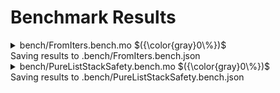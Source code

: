 # Benchmark Results



<details>

<summary>bench/FromIters.bench.mo $({\color{gray}0\%})$</summary>

### Benchmarking the fromIter functions

_Columns describe the number of elements in the input iter._


Instructions: ${\color{gray}0\\%}$
Heap: ${\color{gray}0\\%}$
Stable Memory: ${\color{gray}0\\%}$
Garbage Collection: ${\color{gray}0\\%}$


**Instructions**

|                              |    100 |    10_000 |    100_000 |
| :--------------------------- | -----: | --------: | ---------: |
| Array.fromIter               | 53_373 | 5_152_334 | 51_503_949 |
| List.fromIter                | 35_436 | 3_421_823 | 34_204_824 |
| List.fromIter . Iter.reverse | 56_149 | 5_392_962 | 53_907_349 |


**Heap**

|                              |   100 | 10_000 | 100_000 |
| :--------------------------- | ----: | -----: | ------: |
| Array.fromIter               | 272 B |  272 B |   272 B |
| List.fromIter                | 272 B |  272 B |   272 B |
| List.fromIter . Iter.reverse | 272 B |  272 B |   272 B |


**Garbage Collection**

|                              |      100 |     10_000 |  100_000 |
| :--------------------------- | -------: | ---------: | -------: |
| Array.fromIter               | 2.76 KiB | 234.79 KiB | 2.29 MiB |
| List.fromIter                | 3.51 KiB | 312.88 KiB | 3.05 MiB |
| List.fromIter . Iter.reverse | 5.11 KiB | 469.17 KiB | 4.58 MiB |


</details>
Saving results to .bench/FromIters.bench.json

<details>

<summary>bench/PureListStackSafety.bench.mo $({\color{gray}0\%})$</summary>

### List Stack safety

_Check stack-safety of the following `pure/List`-related functions._


Instructions: ${\color{gray}0\\%}$
Heap: ${\color{gray}0\\%}$
Stable Memory: ${\color{gray}0\\%}$
Garbage Collection: ${\color{gray}0\\%}$


**Instructions**

|                     |             |
| :------------------ | ----------: |
| pure/List.split     |  27_403_700 |
| pure/List.all       |   9_301_156 |
| pure/List.any       |   9_401_585 |
| pure/List.map       |  26_005_117 |
| pure/List.filter    |  24_305_592 |
| pure/List.filterMap |  30_606_216 |
| pure/List.partition |  24_706_539 |
| pure/List.join      |  38_606_854 |
| pure/List.flatten   |  29_607_262 |
| pure/List.take      |  27_407_282 |
| pure/List.drop      |  11_004_661 |
| pure/List.foldRight |  21_806_962 |
| pure/List.merge     |  36_411_001 |
| pure/List.chunks    |  61_513_741 |
| pure/Queue          | 161_571_999 |


**Heap**

|                     |       |
| :------------------ | ----: |
| pure/List.split     | 272 B |
| pure/List.all       | 272 B |
| pure/List.any       | 272 B |
| pure/List.map       | 272 B |
| pure/List.filter    | 272 B |
| pure/List.filterMap | 272 B |
| pure/List.partition | 272 B |
| pure/List.join      | 272 B |
| pure/List.flatten   | 272 B |
| pure/List.take      | 272 B |
| pure/List.drop      | 272 B |
| pure/List.foldRight | 272 B |
| pure/List.merge     | 272 B |
| pure/List.chunks    | 272 B |
| pure/Queue          | 272 B |


**Garbage Collection**

|                     |           |
| :------------------ | --------: |
| pure/List.split     |  3.05 MiB |
| pure/List.all       |     328 B |
| pure/List.any       |     328 B |
| pure/List.map       |  3.05 MiB |
| pure/List.filter    |  3.05 MiB |
| pure/List.filterMap |  3.05 MiB |
| pure/List.partition |  3.05 MiB |
| pure/List.join      |  3.05 MiB |
| pure/List.flatten   |  3.05 MiB |
| pure/List.take      |  3.05 MiB |
| pure/List.drop      |     328 B |
| pure/List.foldRight |  1.53 MiB |
| pure/List.merge     |  4.58 MiB |
| pure/List.chunks    |  7.63 MiB |
| pure/Queue          | 18.31 MiB |


</details>
Saving results to .bench/PureListStackSafety.bench.json
